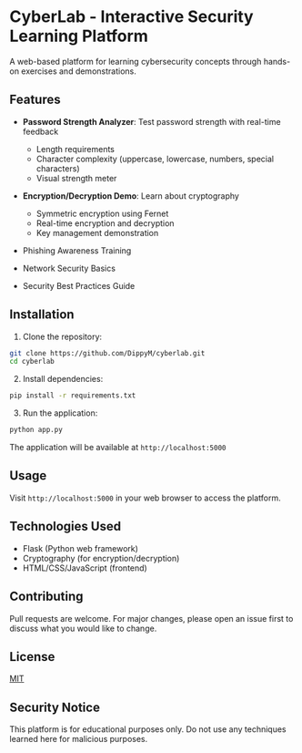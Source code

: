 # CyberLab - Interactive Security Learning Platform

A web-based platform for learning cybersecurity concepts through hands-on exercises and demonstrations.

## Features

- **Password Strength Analyzer**: Test password strength with real-time feedback
  - Length requirements
  - Character complexity (uppercase, lowercase, numbers, special characters)
  - Visual strength meter

- **Encryption/Decryption Demo**: Learn about cryptography
  - Symmetric encryption using Fernet
  - Real-time encryption and decryption
  - Key management demonstration

- Phishing Awareness Training
- Network Security Basics
- Security Best Practices Guide

## Installation

1. Clone the repository:
```bash
git clone https://github.com/DippyM/cyberlab.git
cd cyberlab
```

2. Install dependencies:
```bash
pip install -r requirements.txt
```

3. Run the application:
```bash
python app.py
```

The application will be available at `http://localhost:5000`

## Usage

Visit `http://localhost:5000` in your web browser to access the platform.

## Technologies Used

- Flask (Python web framework)
- Cryptography (for encryption/decryption)
- HTML/CSS/JavaScript (frontend)

## Contributing

Pull requests are welcome. For major changes, please open an issue first to discuss what you would like to change.

## License

[MIT](https://choosealicense.com/licenses/mit/)

## Security Notice

This platform is for educational purposes only. Do not use any techniques learned here for malicious purposes.
